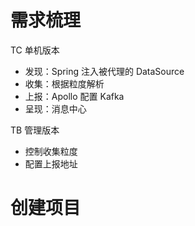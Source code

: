 # 需求梳理

TC 单机版本
- 发现：Spring 注入被代理的 DataSource
- 收集：根据粒度解析
- 上报：Apollo 配置 Kafka
- 呈现：消息中心

TB 管理版本
- 控制收集粒度
- 配置上报地址

# 创建项目


